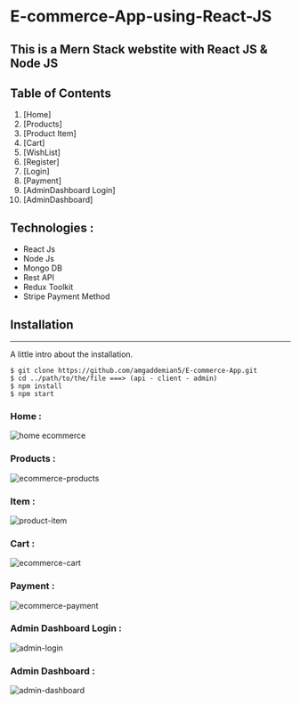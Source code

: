 # E-commerce-App-using-React-JS
## This is a Mern Stack webstite with React JS & Node JS


## Table of Contents
1. [Home]
2. [Products]
3. [Product Item]
4. [Cart]
5. [WishList]
6. [Register]
7. [Login]
8. [Payment]
9. [AdminDashboard Login]
10. [AdminDashboard]


## Technologies :

* React Js
* Node Js
* Mongo DB
* Rest API
* Redux Toolkit
* Stripe Payment Method

## Installation
***
A little intro about the installation. 
```
$ git clone https://github.com/amgaddemian5/E-commerce-App.git
$ cd ../path/to/the/file ===> (api - client - admin)
$ npm install
$ npm start
```

### Home :
![home ecommerce](https://user-images.githubusercontent.com/106435661/218880467-9d4261f7-ba8b-45d9-b477-430253ce68f9.png)

### Products :
![ecommerce-products](https://user-images.githubusercontent.com/106435661/218880666-5f975ac5-aa0c-45d7-af3c-ac68afa3d119.png)

### Item :
![product-item](https://user-images.githubusercontent.com/106435661/218880714-6c0f4b0a-7470-481a-92c9-2c3b5cb512ff.png)

### Cart :
![ecommerce-cart](https://user-images.githubusercontent.com/106435661/218880762-ae8d9921-5a0b-421d-93af-4ccba5b42c19.png)

### Payment :
![ecommerce-payment](https://user-images.githubusercontent.com/106435661/218880805-10b7b024-ad3a-4e48-9989-1db142c2a9cb.png)

### Admin Dashboard Login :
![admin-login](https://user-images.githubusercontent.com/106435661/218880874-922507a7-3055-4da8-bd83-f6342c48f472.png)

### Admin Dashboard :
![admin-dashboard](https://user-images.githubusercontent.com/106435661/218881749-c4b66c19-9df2-4752-a777-4c2e9428937f.png)


